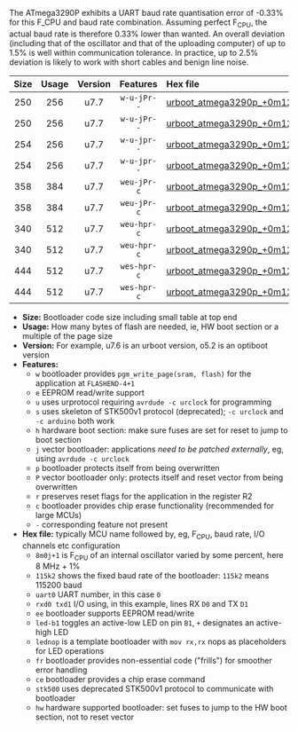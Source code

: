 The ATmega3290P exhibits a UART baud rate quantisation error of -0.33% for this F_CPU and baud rate combination. Assuming perfect F<sub>CPU</sub>, the actual baud rate is therefore 0.33% lower than wanted. An overall deviation (including that of the oscillator and that of the uploading computer) of up to 1.5% is well within communication tolerance. In practice, up to 2.5% deviation is likely to work with short cables and benign line noise.

|Size|Usage|Version|Features|Hex file|
|:-:|:-:|:-:|:-:|:--|
|250|256|u7.7|`w-u-jPr--`|[urboot_atmega3290p_+0m128l+3_+++0k3_uart0_rxe0_txe1_led+b7.hex](https://raw.githubusercontent.com/stefanrueger/urboot.hex/main/mcus/atmega3290p/internal_oscillator/fcpu_+0m128l+3/br_+++0k3/urboot_atmega3290p_+0m128l+3_+++0k3_uart0_rxe0_txe1_led+b7.hex)|
|250|256|u7.7|`w-u-jPr--`|[urboot_atmega3290p_+0m128l+3_+++0k3_uart0_rxe0_txe1_lednop.hex](https://raw.githubusercontent.com/stefanrueger/urboot.hex/main/mcus/atmega3290p/internal_oscillator/fcpu_+0m128l+3/br_+++0k3/urboot_atmega3290p_+0m128l+3_+++0k3_uart0_rxe0_txe1_lednop.hex)|
|254|256|u7.7|`w-u-jpr--`|[urboot_atmega3290p_+0m128l+3_+++0k3_uart0_rxe0_txe1_led+b7_fr.hex](https://raw.githubusercontent.com/stefanrueger/urboot.hex/main/mcus/atmega3290p/internal_oscillator/fcpu_+0m128l+3/br_+++0k3/urboot_atmega3290p_+0m128l+3_+++0k3_uart0_rxe0_txe1_led+b7_fr.hex)|
|254|256|u7.7|`w-u-jpr--`|[urboot_atmega3290p_+0m128l+3_+++0k3_uart0_rxe0_txe1_lednop_fr.hex](https://raw.githubusercontent.com/stefanrueger/urboot.hex/main/mcus/atmega3290p/internal_oscillator/fcpu_+0m128l+3/br_+++0k3/urboot_atmega3290p_+0m128l+3_+++0k3_uart0_rxe0_txe1_lednop_fr.hex)|
|358|384|u7.7|`weu-jPr-c`|[urboot_atmega3290p_+0m128l+3_+++0k3_uart0_rxe0_txe1_ee_led+b7_fr_ce.hex](https://raw.githubusercontent.com/stefanrueger/urboot.hex/main/mcus/atmega3290p/internal_oscillator/fcpu_+0m128l+3/br_+++0k3/urboot_atmega3290p_+0m128l+3_+++0k3_uart0_rxe0_txe1_ee_led+b7_fr_ce.hex)|
|358|384|u7.7|`weu-jPr-c`|[urboot_atmega3290p_+0m128l+3_+++0k3_uart0_rxe0_txe1_ee_lednop_fr_ce.hex](https://raw.githubusercontent.com/stefanrueger/urboot.hex/main/mcus/atmega3290p/internal_oscillator/fcpu_+0m128l+3/br_+++0k3/urboot_atmega3290p_+0m128l+3_+++0k3_uart0_rxe0_txe1_ee_lednop_fr_ce.hex)|
|340|512|u7.7|`weu-hpr-c`|[urboot_atmega3290p_+0m128l+3_+++0k3_uart0_rxe0_txe1_ee_led+b7_fr_ce_hw.hex](https://raw.githubusercontent.com/stefanrueger/urboot.hex/main/mcus/atmega3290p/internal_oscillator/fcpu_+0m128l+3/br_+++0k3/urboot_atmega3290p_+0m128l+3_+++0k3_uart0_rxe0_txe1_ee_led+b7_fr_ce_hw.hex)|
|340|512|u7.7|`weu-hpr-c`|[urboot_atmega3290p_+0m128l+3_+++0k3_uart0_rxe0_txe1_ee_lednop_fr_ce_hw.hex](https://raw.githubusercontent.com/stefanrueger/urboot.hex/main/mcus/atmega3290p/internal_oscillator/fcpu_+0m128l+3/br_+++0k3/urboot_atmega3290p_+0m128l+3_+++0k3_uart0_rxe0_txe1_ee_lednop_fr_ce_hw.hex)|
|444|512|u7.7|`wes-hpr-c`|[urboot_atmega3290p_+0m128l+3_+++0k3_uart0_rxe0_txe1_ee_led+b7_fr_ce_stk500_hw.hex](https://raw.githubusercontent.com/stefanrueger/urboot.hex/main/mcus/atmega3290p/internal_oscillator/fcpu_+0m128l+3/br_+++0k3/urboot_atmega3290p_+0m128l+3_+++0k3_uart0_rxe0_txe1_ee_led+b7_fr_ce_stk500_hw.hex)|
|444|512|u7.7|`wes-hpr-c`|[urboot_atmega3290p_+0m128l+3_+++0k3_uart0_rxe0_txe1_ee_lednop_fr_ce_stk500_hw.hex](https://raw.githubusercontent.com/stefanrueger/urboot.hex/main/mcus/atmega3290p/internal_oscillator/fcpu_+0m128l+3/br_+++0k3/urboot_atmega3290p_+0m128l+3_+++0k3_uart0_rxe0_txe1_ee_lednop_fr_ce_stk500_hw.hex)|

- **Size:** Bootloader code size including small table at top end
- **Usage:** How many bytes of flash are needed, ie, HW boot section or a multiple of the page size
- **Version:** For example, u7.6 is an urboot version, o5.2 is an optiboot version
- **Features:**
  + `w` bootloader provides `pgm_write_page(sram, flash)` for the application at `FLASHEND-4+1`
  + `e` EEPROM read/write support
  + `u` uses urprotocol requiring `avrdude -c urclock` for programming
  + `s` uses skeleton of STK500v1 protocol (deprecated); `-c urclock` and `-c arduino` both work
  + `h` hardware boot section: make sure fuses are set for reset to jump to boot section
  + `j` vector bootloader: applications *need to be patched externally*, eg, using `avrdude -c urclock`
  + `p` bootloader protects itself from being overwritten
  + `P` vector bootloader only: protects itself and reset vector from being overwritten
  + `r` preserves reset flags for the application in the register R2
  + `c` bootloader provides chip erase functionality (recommended for large MCUs)
  + `-` corresponding feature not present
- **Hex file:** typically MCU name followed by, eg, F<sub>CPU</sub>, baud rate, I/O channels etc configuration
  + `8m0j+1` is F<sub>CPU</sub> of an internal oscillator varied by some percent, here 8 MHz + 1%
  + `115k2` shows the fixed baud rate of the bootloader: `115k2` means 115200 baud
  + `uart0` UART number, in this case `0`
  + `rxd0 txd1` I/O using, in this example, lines RX `D0` and TX `D1`
  + `ee` bootloader supports EEPROM read/write
  + `led-b1` toggles an active-low LED on pin `B1`, `+` designates an active-high LED
  + `lednop` is a template bootloader with `mov rx,rx` nops as placeholders for LED operations
  + `fr` bootloader provides non-essential code ("frills") for smoother error handling
  + `ce` bootloader provides a chip erase command
  + `stk500` uses deprecated STK500v1 protocol to communicate with bootloader
  + `hw` hardware supported bootloader: set fuses to jump to the HW boot section, not to reset vector
